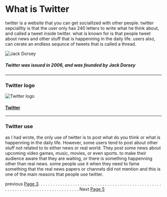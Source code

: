 # What is Twitter 
twitter is a website that you can get sociallized with other people. twitter sepcialltiy is that the user only has 240 letters to write what he think about, and called a tweet inside twitter. what is known for is that people tweet about news and other stuff that is happenning in the daily life. users also, can cerate an endless sequnce of tweets that is called a thread. 


![Jack Dorsey](https://static01.nyt.com/images/2019/05/02/fashion/02JACK-1/02JACK-1-articleLarge.jpg?quality=75&auto=webp&disable=upscale "This is Jack Dorsey")
##### Twitter was issued in _2006_, and was founded by **Jack Dorsey**
---


### Twitter logo
![Twitter logo](http://livedoor.blogimg.jp/dland/imgs/a/5/a5219b23.png)
#### [Twitter](https://twitter.com/home)
---

### Twitter use
as I had wrote, the only use of twitter is to post what do you think or what is happenning in the daily life. However, some users tend to post about other stuff not related to to either news or real world. They post some news about upcoming video games, music, movies, or even sports. to make their audience aware that they are waiting, or there is something happenning other than real news. some people use it when they need to fame something that the real news papers or channels did not mention and this is one of the main reasons that people use twitter. 


previous [Page 3](https://github.com/YousifAlSaeed/FinalProject/blob/master/Page3.md). . . . . . . . . . . . . . . . . . . . . . . . . . . . . . . . . . . . . . . . . . . . . . . . . . . . . . . . . . . . . . . . . . . . . . . . . . . . . .  . . Next [Page 5]()


